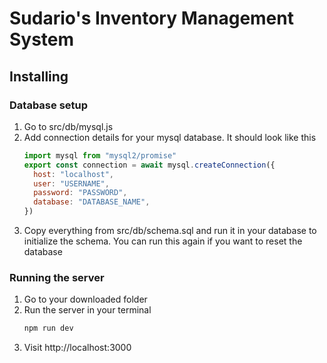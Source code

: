 # Sudario's Inventory Management System

## Installing

### Database setup

1. Go to src/db/mysql.js
2. Add connection details for your mysql database. It should look like this
   ```javascript
   import mysql from "mysql2/promise"
   export const connection = await mysql.createConnection({
     host: "localhost",
     user: "USERNAME",
     password: "PASSWORD",
     database: "DATABASE_NAME",
   })
   ```
3. Copy everything from src/db/schema.sql and run it in your database to initialize the schema. You can run this again if you want to reset the database

### Running the server

1. Go to your downloaded folder
2. Run the server in your terminal
   ```bash
   npm run dev
   ```
3. Visit http://localhost:3000
